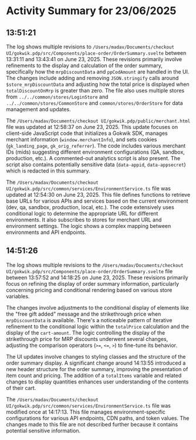 # Activity Summary for 23/06/2025

## 13:51:21
The log shows multiple revisions to `/Users/madav/Documents/checkout UI/gokwik.pdp/src/Components/place-order/OrderSummary.svelte` between 13:31:11 and 13:43:41 on June 23, 2025.  These revisions primarily involve refinements to the display and calculation of the order summary, specifically how the `mrpDiscountData` and `ppCodAmount` are handled in the UI.  The changes include adding and removing `JSON.stringify` calls around `$store_mrpDiscountData` and adjusting how the total price is displayed when `totalDiscountOnMrp` is greater than zero. The file also uses multiple stores from  `../../common/stores/LoginStore` and `../../common/stores/CommonStore` and `common/stores/OrderStore` for data management and updates.


The `/Users/madav/Documents/checkout UI/gokwik.pdp/public/merchant.html` file was updated at 12:58:37 on June 23, 2025. This update focuses on client-side JavaScript code that initializes a Gokwik SDK, manages merchant information (`window.merchantInfo`), and sets cookies (`gk_landing_page`, `gk_orig_referrer`).  The code includes various merchant IDs (mids) suggesting different environment configurations (QA, sandbox, production, etc.). A commented-out analytics script is also present.  The script also contains potentially sensitive data (`data-appid`, `data-appsecret`) which is redacted in this summary.

The `/Users/madav/Documents/checkout UI/gokwik.pdp/src/common/services/EnvironmentService.ts` file was updated at 12:54:30 on June 23, 2025. This file defines functions to retrieve base URLs for various APIs and services based on the current environment (dev, qa, sandbox, production, local, etc.).  The code extensively uses conditional logic to determine the appropriate URL for different environments.  It also subscribes to stores for merchant URL and environment settings.  The logic shows a complex mapping between environments and API endpoints.


## 14:51:26
The log shows multiple revisions to the `/Users/madav/Documents/checkout UI/gokwik.pdp/src/Components/place-order/OrderSummary.svelte` file between 13:57:52 and 14:18:25 on June 23, 2025.  These revisions primarily focus on refining the display of order summary information, particularly concerning pricing and conditional rendering based on various store variables.

The changes involve adjustments to the conditional display of elements like the "free gift added" message and the strikethrough price when `mrpDiscountData` is available.  There's a noticeable pattern of iterative refinement to the conditional logic within the `totalPrice` calculation and the display of the `cart-amount`. The logic controlling the display of the strikethrough price for MRP discounts underwent several changes, adjusting the comparison operators (`>=`, `<=`, `>`) to fine-tune its behavior.

The UI updates involve changes to styling classes and the structure of the order summary display. A significant change around 14:13:55 introduced a new header structure for the order summary, improving the presentation of item count and pricing. The addition of a `totalItems` variable and related changes to display quantities enhances user understanding of the contents of their cart.

The `/Users/madav/Documents/checkout UI/gokwik.pdp/src/common/services/EnvironmentService.ts` file was modified once at 14:17:13. This file manages environment-specific configurations for various API endpoints,  CDN paths, and token values.  The changes made to this file are not described further because it contains potential sensitive information.
